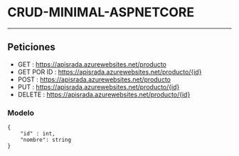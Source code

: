 # CRUD-MINIMAL-ASPNETCORE
---
## Peticiones 
- GET : https://apisrada.azurewebsites.net/producto
- GET POR ID : https://apisrada.azurewebsites.net/producto/{id}
- POST : https://apisrada.azurewebsites.net/producto
- PUT : https://apisrada.azurewebsites.net/producto/{id}
- DELETE : https://apisrada.azurewebsites.net/producto/{id}

### Modelo
```
{
    "id" : int,
    "nombre": string
}
```